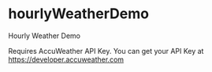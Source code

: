 # hourlyWeatherDemo
Hourly Weather Demo

Requires AccuWeather API Key. You can get your API Key at https://developer.accuweather.com
